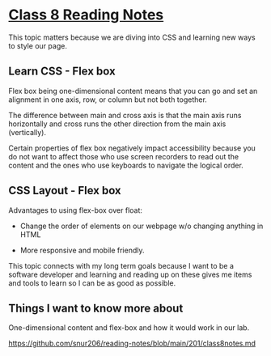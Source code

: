 # [Class 8 Reading Notes](https://github.com/snur206/reading-notes/blob/main/201/class8notes.md)

This topic matters because we are diving into CSS and learning new ways to style our page.

## Learn CSS - Flex box

Flex box being one-dimensional content means that you can go and set an alignment in one axis, row, or column but not both together.

The difference between main and cross axis is that the main axis runs horizontally and cross runs the other direction from the main axis (vertically).

Certain properties of flex box negatively impact accessibility because you do not want to affect those who use screen recorders to read out the content and the ones who use keyboards to navigate the logical order.

## CSS Layout - Flex box

Advantages to using flex-box over float:

- Change the order of elements on our webpage w/o changing anything in HTML

- More responsive and mobile friendly.

This topic connects with my long term goals because I want to be a software developer and learning and reading up on these gives me items and tools to learn so I can be as good as possible.

## Things I want to know more about

One-dimensional content and flex-box and how it would work in our lab.

https://github.com/snur206/reading-notes/blob/main/201/class8notes.md
